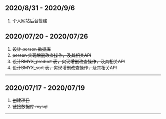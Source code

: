 ## 2020/8/31 - 2020/9/6
1. 个人网站后台搭建

## 2020/07/20 - 2020/07/26
1. ~~设计 person 数据库~~
2. ~~person 实现增删改查操作，及其相关API~~
3. ~~设计BMYX_product 表，实现增删改查操作，及其相关API~~
4. ~~设计BMYX_sort 表，实现增删改查操作，及其相关API~~

****

## 2020/07/17 - 2020/07/19

1. ~~创建项目~~
2. ~~链接数据库 mysql~~

****